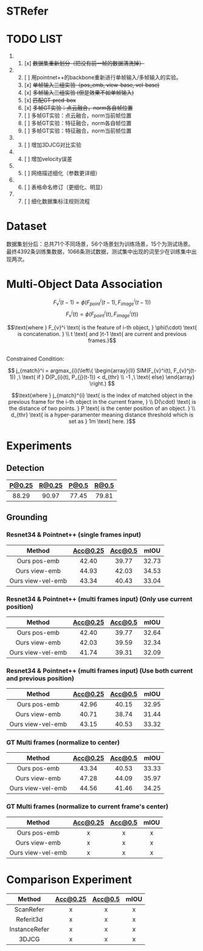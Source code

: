 # STRefer

# TODO LIST

1. 1. [x] ~~数据集重新划分（把没有前一帧的数据清洗掉）~~
   
2. 2. [ ] 用pointnet++的backbone重新进行单帧输入/多帧输入的实验。
   1. [x] ~~单帧输入三组实验（pos_emb, view-base, vel-base)~~
   2. [x] ~~多帧输入三组实验 (但是效果不如单帧输入)~~
   3. [x] ~~匹配GT-pred-box~~
   4. [x] ~~多帧GT实验：点云融合，norm各自帧位置~~
   5. [ ] 多帧GT实验：点云融合，norm当前帧位置
   6. [ ] 多帧GT实验：特征融合，norm各自帧位置
   7. [ ] 多帧GT实验：特征融合，norm当前帧位置
3. 3. [ ] 增加3DJCG对比实验
4. 4. [ ] 增加velocity误差
5. 5. [ ] 网络描述细化（参数更详细）
6. 6. [ ] 表格命名修订（更细化、明显）
7. 7. [ ] 细化数据集标注规则流程

# Dataset
数据集划分后：总共71个不同场景，56个场景划为训练场景，15个为测试场景。最终4392条训练集数据，1066条测试数据，测试集中出现的词至少在训练集中出现两次。


# Multi-Object Data Association
$$ F_{v}^i(t-1) = \phi(F_{point}^i(t-1), F_{image}^i(t-1)) $$ 
$$ F_{v}^i(t) = \phi(F_{point}^i(t), F_{image}^i(t)) $$

$$\text{where } F_{v}^i \text{ is the feature of i-th object, } \phi(\cdot) \text{ is concatenation. } \\
t \text{ and }t-1 \text{ are current and previous frames.}$$

<br>
Constrained Condition:
<br>

$$ j_{match}^i = argmax_{i}(\left\{
                \begin{array}{ll}
                  SIM(F_{v}^i(t), F_{v}^j(t-1)) ,\ \text{ if } D(P_{i}(t), P_{j}(t-1)) < d_{thr} \\
                  -1 ,\ \text{ else}
                \end{array}
              \right.) $$

$$\text{where } j_{match}^{i} \text{ is the index of matched object in the previous frame for the i-th object in the current frame, } \\
D(\cdot) \text{ is the distance of two points. } P \text{ is the center position of an object. } \\
d_{thr} \text{ is a hyper-paramenter meaning distance threshold which is set as } 1m \text{ here. }$$

# Experiments
## Detection
| P@0.25 | R@0.25 | P@0.5 | R@0.5 |
|:------:|:------:|:-----:|:-----:|
| 88.29 | 90.97| 77.45 | 79.81 |

## Grounding
### Resnet34 & Pointnet++ (single frames input)
|       Method      | Acc@0.25 | Acc@0.5 | mIOU  |
|:-----------------:|:--------:|:-------:|:-----:|
| Ours pos-emb      |   42.40  |  39.77  | 32.73 |   (35/80)
| Ours view-emb     |   44.93  |  42.03  | 34.53 |   (25/80)
| Ours view-vel-emb |   43.34  |  40.43  | 33.04 |   (35/80)

### Resnet34 & Pointnet++ (multi frames input) (Only use current position)
|       Method      | Acc@0.25 | Acc@0.5 | mIOU  |
|:-----------------:|:--------:|:-------:|:-----:|
| Ours pos-emb      |   42.40  |  39.77  | 32.64 | (71/80) 
| Ours view-emb     |   42.03  |  39.59  | 32.34 | (25/80) 
| Ours view-vel-emb |   41.74  |  39.31  | 32.09 | (15/80) 

### Resnet34 & Pointnet++ (multi frames input) (Use both current and previous position)
|       Method      | Acc@0.25 | Acc@0.5 | mIOU  |
|:-----------------:|:--------:|:-------:|:-----:|
| Ours pos-emb      |   42.96  |  40.15  | 32.95 | (25/80)
| Ours view-emb     |   40.71  |  38.74  | 31.44 | (58/80)
| Ours view-vel-emb |   43.15  |  40.53  | 33.32 | (65/80)

### GT Multi frames (normalize to center)
|       Method      | Acc@0.25 | Acc@0.5 | mIOU  |
|:-----------------:|:--------:|:-------:|:-----:|
| Ours pos-emb      |   43.34  |  40.53  | 33.33 | 
| Ours view-emb     |   47.28  |  44.09  | 35.97 | 
| Ours view-vel-emb |   44.56  |  41.46  | 34.25 | 

### GT Multi frames (normalize to current frame's center)
|       Method      | Acc@0.25 | Acc@0.5 | mIOU  |
|:-----------------:|:--------:|:-------:|:-----:|
| Ours pos-emb      |   x  |  x  |  x  | 
| Ours view-emb     |   x  |  x  |  x  | 
| Ours view-vel-emb |   x  |  x  |  x  | 

# Comparison Experiment
| Method | Acc@0.25 | Acc@0.5 | mIOU |
|:------:|:--------:|:-------:|:----:|
| ScanRefer | x | x | x |
| Referit3d | x | x | x |
| InstanceRefer | x | x | x |
| 3DJCG | x | x | x | 
